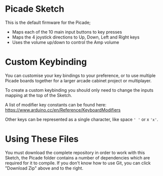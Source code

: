 # Picade Sketch

This is the default firmware for the Picade;

* Maps each of the 10 main input buttons to key presses
* Maps the 4 joystick directions to Up, Down, Left and Right keys
* Uses the volume up/down to control the Amp volume

# Custom Keybinding

You can customise your key bindings to your preference, or to use multiple Picade boards together for a larger arcade cabinet project or multiplayer.

To create a custom keybinding you should only need to change the inputs mapping at the top of the Sketch.

A list of modifier key constants can be found here: https://www.arduino.cc/en/Reference/KeyboardModifiers

Other keys can be represented as a single character, like space `' '` or x `'x'`.

# Using These Files

You must download the complete repository in order to work with this Sketch, the Picade folder contains a number of dependencies which are required for it to compile. If you don't know how to use Git, you can click "Download Zip" above and to the right.


